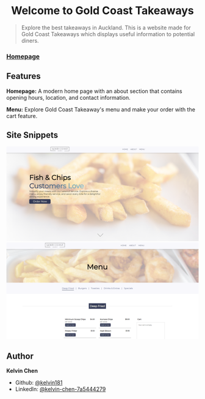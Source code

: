 <h1 align="center">Welcome to Gold Coast Takeaways</h1>

> Explore the best takeaways in Auckland. This is a website made for Gold Coast Takeaways which displays useful information to potential diners.

### [Homepage](https://goldcoasttakeaways.netlify.app)

## Features

**Homepage:** A modern home page with an about section that contains opening hours, location, and contact information.

**Menu:** Explore Gold Coast Takeaway's menu and make your order with the cart feature.

## Site Snippets
![Homepage](./src/images/homepage.png)
![Menu](./src/images/menu.png)

## Author

**Kelvin Chen**

* Github: [@kelvin181](https://github.com/kelvin181)
* LinkedIn: [@kelvin-chen-7a5444279](https://linkedin.com/in/kelvin-chen-7a5444279)